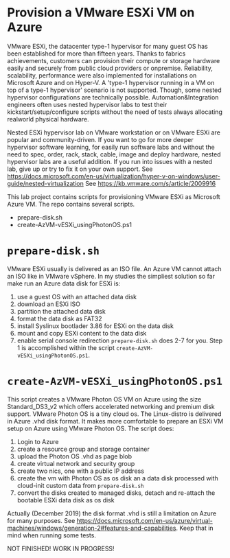 # Provision a VMware ESXi VM on Azure

VMware ESXi, the datacenter type-1 hypervisor for many guest OS has been established for more than fifteen years.
Thanks to fabrics achievements, customers can provision their compute or storage hardware easily and securely from public cloud providers or onpremise.
Reliability, scalability, performance were also implemented for installations on Microsoft Azure and on Hyper-V.
A 'type-1 hypervisor running in a VM on top of a type-1 hypervisor' scenario is not supported. Though, some nested hypervisor configurations are technically possible. Automation&Integration engineers often uses nested hypervisor labs to test their kickstart/setup/configure scripts without the need of tests always allocating realworld physical hardware.

Nested ESXi hypervisor lab on VMware workstation or on VMware ESXi are popular and community-driven. If you want to go for more deeper hypervisor software learning, for easily run software labs and without the need to spec, order, rack, stack, cable, image and deploy hardware, nested hypervisor labs are a useful addition. If you run into issues with a nested lab, give up or try to fix it on your own support.
See https://docs.microsoft.com/en-us/virtualization/hyper-v-on-windows/user-guide/nested-virtualization
See https://kb.vmware.com/s/article/2009916

This lab project contains scripts for provisioning VMware ESXi as Microsoft Azure VM. The repo contains several scripts.
  - prepare-disk.sh
  - create-AzVM-vESXi_usingPhotonOS.ps1

# ```prepare-disk.sh```
VMware ESXi usually is delivered as an ISO file. An Azure VM cannot attach an ISO like in VMware vSphere. In my studies the simpliest solution so far make run an Azure data disk for ESXi is:
  1. use a guest OS with an attached data disk
  2. download an ESXi ISO
  3. partition the attached data disk
  4. format the data disk as FAT32
  5. install Syslinux bootlader 3.86 for ESXi on the data disk
  6. mount and copy ESXi content to the data disk
  7. enable serial console redirection
  ```prepare-disk.sh``` does 2-7 for you. Step 1 is accomplished within the script ```create-AzVM-vESXi_usingPhotonOS.ps1```.
  
  
 # ```create-AzVM-vESXi_usingPhotonOS.ps1```
This script creates a VMware Photon OS VM on Azure using the size Standard_DS3_v2 which offers accelerated networking and premium disk support. VMware Photon OS is a tiny cloud os. The Linux-distro is delivered in Azure .vhd disk format. It makes more comfortable to prepare an ESXi VM setup on Azure using VMware Photon OS. The script does:
 1. Login to Azure
 2. create a resource group and storage container
 3. upload the Photon OS .vhd as page blob
 4. create virtual network and security group
 5. create two nics, one with a public IP address
 6. create the vm with Photon OS as os disk an a data disk processed with cloud-init custom data from ```prepare-disk.sh```
 7. convert the disks created to managed disks, detach and re-attach the bootable ESXi data disk as os disk

Actually (December 2019) the disk format .vhd is still a limitation on Azure for many purposes. See https://docs.microsoft.com/en-us/azure/virtual-machines/windows/generation-2#features-and-capabilities. Keep that in mind when running some tests.


NOT FINISHED! WORK IN PROGRESS!
